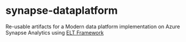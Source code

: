 # synapse-dataplatform
Re-usable artifacts for a Modern data platform implementation on Azure Synapse Analytics using [ELT Framework](https://github.com/bennyaustin/elt-framework)

